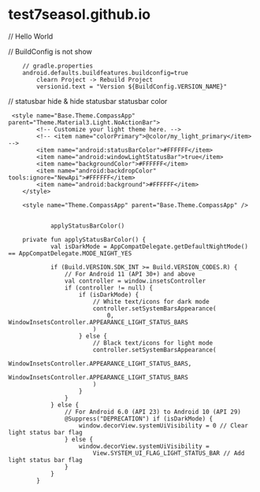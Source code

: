 # test7seasol.github.io

// Hello World

// BuildConfig is not show
            
        // gradle.properties
        android.defaults.buildfeatures.buildconfig=true
            clearn Project -> Rebuild Project
            versionid.text = "Version ${BuildConfig.VERSION_NAME}"



// statusbar hide & hide statusbar statusbar color
    
     <style name="Base.Theme.CompassApp" parent="Theme.Material3.Light.NoActionBar">
            <!-- Customize your light theme here. -->
            <!-- <item name="colorPrimary">@color/my_light_primary</item> -->
            <item name="android:statusBarColor">#FFFFFF</item>
            <item name="android:windowLightStatusBar">true</item>
            <item name="backgroundColor">#FFFFFF</item>
            <item name="android:backdropColor" tools:ignore="NewApi">#FFFFFF</item>
            <item name="android:background">#FFFFFF</item>
        </style>
    
        <style name="Theme.CompassApp" parent="Base.Theme.CompassApp" />


                applyStatusBarColor()
        
        private fun applyStatusBarColor() {
                val isDarkMode = AppCompatDelegate.getDefaultNightMode() == AppCompatDelegate.MODE_NIGHT_YES
        
                if (Build.VERSION.SDK_INT >= Build.VERSION_CODES.R) {
                    // For Android 11 (API 30+) and above
                    val controller = window.insetsController
                    if (controller != null) {
                        if (isDarkMode) {
                            // White text/icons for dark mode
                            controller.setSystemBarsAppearance(
                                0, WindowInsetsController.APPEARANCE_LIGHT_STATUS_BARS
                            )
                        } else {
                            // Black text/icons for light mode
                            controller.setSystemBarsAppearance(
                                WindowInsetsController.APPEARANCE_LIGHT_STATUS_BARS,
                                WindowInsetsController.APPEARANCE_LIGHT_STATUS_BARS
                            )
                        }
                    }
                } else {
                    // For Android 6.0 (API 23) to Android 10 (API 29)
                    @Suppress("DEPRECATION") if (isDarkMode) {
                        window.decorView.systemUiVisibility = 0 // Clear light status bar flag
                    } else {
                        window.decorView.systemUiVisibility =
                            View.SYSTEM_UI_FLAG_LIGHT_STATUS_BAR // Add light status bar flag
                    }
                }
            }
    
